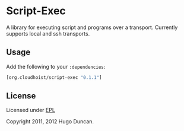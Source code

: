 # Script-Exec

A library for executing script and programs over a transport. Currently supports
local and ssh transports.

## Usage

Add the following to your `:dependencies`:

```clj
[org.cloudhoist/script-exec "0.1.1"]
```

## License

Licensed under [EPL](http://www.eclipse.org/legal/epl-v10.html)

Copyright 2011, 2012  Hugo Duncan.

